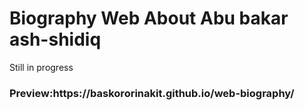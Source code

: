 # Biography Web About Abu bakar ash-shidiq
Still in progress
<h3>Preview:https://baskororinakit.github.io/web-biography/</h3>
